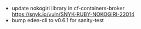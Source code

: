 * update nokogiri library in cf-containers-broker https://snyk.io/vuln/SNYK-RUBY-NOKOGIRI-22014
* bump eden-cli to v0.6.1 for sanity-test
